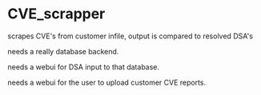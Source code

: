 # CVE_scrapper
scrapes CVE's from customer infile, output is compared to resolved DSA's

needs a really database backend.

needs a webui for DSA input to that database.

needs a webui for the user to upload customer CVE reports.
